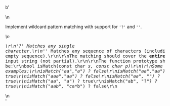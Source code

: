 b'<div class="question-description">\n<p><p>Implement wildcard pattern matching with support for <code>\'?\'</code> and <code>\'*\'</code>.</p>\n<pre>\r\n\'?\' Matches any single character.\r\n\'*\' Matches any sequence of characters (including the empty sequence).\r\n\r\nThe matching should cover the <b>entire</b> input string (not partial).\r\n\r\nThe function prototype should be:\r\nbool isMatch(const char *s, const char *p)\r\n\r\nSome examples:\r\nisMatch("aa","a") ? false\r\nisMatch("aa","aa") ? true\r\nisMatch("aaa","aa") ? false\r\nisMatch("aa", "*") ? true\r\nisMatch("aa", "a*") ? true\r\nisMatch("ab", "?*") ? true\r\nisMatch("aab", "c*a*b") ? false\r\n</pre></p>\n</div>'